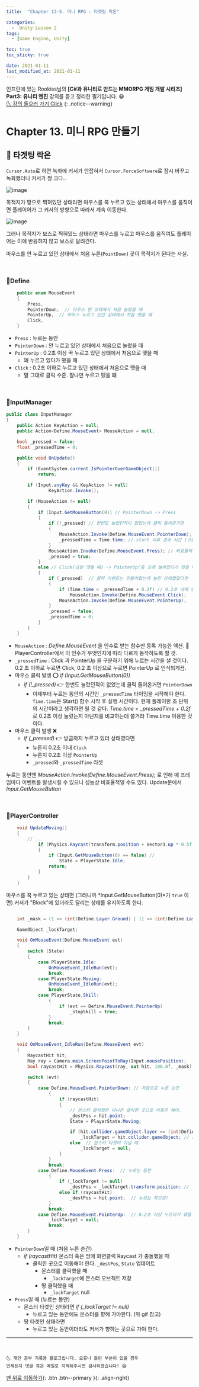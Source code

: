 ```yaml
---
title:  "Chapter 13-5. 미니 RPG : 타겟팅 락온" 

categories:
  -  Unity Lesson 2
tags:
  - [Game Engine, Unity]

toc: true
toc_sticky: true

date: 2021-01-11
last_modified_at: 2021-01-11
---
```


인프런에 있는 Rookiss님의 **[C#과 유니티로 만드는 MMORPG 게임 개발 시리즈] Part3: 유니티 엔진** 강의를 듣고 정리한 필기입니다. 😀  
[🌜 강의 들으러 가기 Click](https://www.inflearn.com/course/MMORPG-유니티)
{: .notice--warning}


# Chapter 13. 미니 RPG 만들기

## 🚀 타겟팅 락온

`Cursor.Auto`로 하면 녹화에 커서가 안잡혀서 `Cursor.ForceSoftware`로 잠시 바꾸고 녹화했더니 커서가 짱 크다..

![image](https://camo.githubusercontent.com/5a020b406068fc8d1e63712847622ac6eef8c517f0db33051778d0f5f423530b/68747470733a2f2f706f737466696c65732e707374617469632e6e65742f4d6a41794d5441784d544a664e5459672f4d4441784e6a45774d7a63334f5441314e7a55302e71426e7a79454b395865635946347158786d6b655271517363566f42484b636c623379466c51665f434e45672e6c427179794e57306746444a363032546c4f353975326c4e62546b56524c426b786a4b47446771584a3545672e4749462e736f6879756e655f616e2f637572332e6769663f747970653d77373733)

목적지가 땅으로 찍혀있던 상태라면 마우스를 꾹 누르고 있는 상태에서 마우스를 움직이면 플레이어가 그 커서의 방향으로 따라서 계속 이동한다. 

![image](https://camo.githubusercontent.com/3315780b291ffe9ba244cb2276cdfded3b304f211ee7a4add01c99dc3f2744ce/68747470733a2f2f706f737466696c65732e707374617469632e6e65742f4d6a41794d5441784d544a664d6a6b782f4d4441784e6a45774d7a63334e444d354d6a49792e577869584f3942613046744b443755506a434968547349795f4c4f6336725f69472d6e4165383077674959672e47754b6459416476786633454a754a725647376f6b58725f745f397949326632353633425f366f537a4638672e4749462e736f6879756e655f616e2f637572322e6769663f747970653d77373733)

그러나 목적지가 보스로 찍혀있느 상태라면 마우스를 누르고 마우스를 움직여도 플레이어는 이에 반응하지 않고 보스로 달려간다.

마우스를 안 누르고 있던 상태에서 처음 누른(`PointDown`) 곳이 목적지가 된다는 사실.

<br>

### 📜Define

```c#
    public enum MouseEvent
    {
        Press,
        PointerDown,  // 마우스 뗀 상태에서 처음 눌렀을 때
        PointerUp,  // 마우스 누르고 있던 상태에서 처음 뗏을 때
        Click,
    }
```

- `Press` : 누르는 동안
- `PointerDown` : 안 누르고 있던 상태에서 처음으로 눌렀을 때
- `PointerUp` : 0.2초 이상 꾹 누르고 있던 상태에서 처음으로 뗏을 때
  - 꽤 누르고 있다가 뗐을 때
- `Click` : 0.2초 이하로 누르고 있던 상태에서 처음으로 뗏을 때
  - 말 그대로 클릭 수준. 찰나만 누르고 뗐을 떄

<br>

### 📜InputManager

```c#
public class InputManager
{
    public Action KeyAction = null;
    public Action<Define.MouseEvent> MouseAction = null;

    bool _pressed = false;
    float _pressedTime = 0;

    public void OnUpdate()
    {
        if (EventSystem.current.IsPointerOverGameObject())
            return;

        if (Input.anyKey && KeyAction != null)
				KeyAction.Invoke();

        if (MouseAction != null)
        {
            if (Input.GetMouseButton(0)) // PointerDown -> Press
            {
                if (!_pressed) // 한번도 눌렀던적이 없었는데 클릭 들어온거면 
                {
                    MouseAction.Invoke(Define.MouseEvent.PointerDown);
                    _pressedTime = Time.time; // start 이후 경과 시간 (구분만 할 수 있으면 됨)
                }
                MouseAction.Invoke(Define.MouseEvent.Press); // 비효율적일 수 있음(이벤트 발생)
                _pressed = true;
            }
            else // Click(금방 뗏을 때) -> PointerUp(좀 오래 눌려있다가 뗏을 때)
            {
                if (_pressed)  // 클릭 이벤트는 안들어왔는데 눌린 상태였었다면
                {
                    if (Time.time < _pressedTime + 0.2f) // 0.2초 내에 뗐을때
                        MouseAction.Invoke(Define.MouseEvent.Click);
                    MouseAction.Invoke(Define.MouseEvent.PointerUp);
                }
                _pressed = false;
                _pressedTime = 0;
            }
        }
    }
```

- `MouseAction` : *Define.MouseEvent* 을 인수로 받는 함수만 등록 가능한 액션. 📜PlayerController에서 이 인수가 무엇인지에 따라 다르게 동작하도록 할 것.
- `_pressedTime` : Click 과 PointerUp 을 구분하기 위해 누르는 시간을 샐 것이다. 0.2 초 이하로 누르면 Click, 0.2 초 이상으로 누르면 PointerUp 로 인식되게끔.
- 마우스 클릭 발생 ⭕ *if (Input.GetMouseButton(0))*
  - *if (!_pressed)* 👉 한번도 눌렀던적이 없었는데 클릭 들어온거면 `PointerDown`
    - 이제부터 누르는 동안의 시간인 `_pressedTime` 타이밍을 시작해야 한다. `Time.time`은 Start() 함수 시작 후 실행 시간이다. 현재 플레이한 초 단위의 시간이라고 생각하면 될 것 같다. *Time.time < _pressedTime + 0.2f* 로 0.2초 이상 눌렀는지 아닌지를 비교하는데 쓸거라 Time.time 이용한 것이다.
- 마우스 클릭 발생 ❌
  - *if (_pressed)* 👉 방금까지 누르고 있더 상태였다면
    - 누른지 0.2초 이내 `Click`
    - 누른지 0.2초 이상 `PointerUp`
    - `_pressed`와 `_pressedTime` 리셋

누르는 동안엔 *MouseAction.Invoke(Define.MouseEvent.Press);* 로 인해 매 프레임마다 이벤트를 발생시킬 수 있으니 성능상 비효율적일 수도 있다. Update문에서 *Input.GetMouseButton*

<br>

### 📜PlayerController

```c#
	void UpdateMoving()
	{
		// ...
			if (Physics.Raycast(transform.position + Vector3.up * 0.5f, dir, 1.0f, LayerMask.GetMask("Block")))
			{
				if (Input.GetMouseButton(0) == false) //
					State = PlayerState.Idle;
				return;
			}
		}
	}
```

마우스를 꾹 누르고 있는 상태면 (그러니까 *Input.GetMouseButton(0)*가 `true` 이면) 커서가 "Block"에 있더라도 달리는 상태를 유지하도록 한다.

```c#

    int _mask = (1 << (int)Define.Layer.Ground) | (1 << (int)Define.Layer.Monster);

    GameObject _lockTarget;

	void OnMouseEvent(Define.MouseEvent evt)
	{
		switch (State)
		{
			case PlayerState.Idle:
				OnMouseEvent_IdleRun(evt);
				break;
			case PlayerState.Moving:
				OnMouseEvent_IdleRun(evt);
				break;
			case PlayerState.Skill:
				{
					if (evt == Define.MouseEvent.PointerUp)
						_stopSkill = true;
				}
				break;
		}
	}

	void OnMouseEvent_IdleRun(Define.MouseEvent evt)
	{
		RaycastHit hit;
		Ray ray = Camera.main.ScreenPointToRay(Input.mousePosition);
		bool raycastHit = Physics.Raycast(ray, out hit, 100.0f, _mask);

		switch (evt)
		{
			case Define.MouseEvent.PointerDown: // 처음으로 누른 순간
				{
					if (raycastHit)
					{
						// 몬스터 클릭했든 아니든 클릭한 곳으로 이동은 해야.
						_destPos = hit.point;
						State = PlayerState.Moving;

						if (hit.collider.gameObject.layer == (int)Define.Layer.Monster) // 몬스터 타겟
							_lockTarget = hit.collider.gameObject; // 몬스터 저장
						else  // 몬스터 타겟이 아닐 때
							_lockTarget = null;
					}
				}
				break;
			case Define.MouseEvent.Press:  // 누르는 동안
				{
					if (_lockTarget != null)
						_destPos = _lockTarget.transform.position; // 누르는 동안에도 몬스터를 따라가야
                    else if (raycastHit)
                        _destPos = hit.point;  // 누르는 쪽으로!
				}
				break;
			case Define.MouseEvent.PointerUp:  // 0.2초 이상 누르다가 뗐을 때
				_lockTarget = null;
				break;
		}
	}
```

- `PointerDown`일 때 (처음 누른 순간)
  - *if (raycastHit)* 몬스터 혹은 땅에 화면클릭 Raycast 가 충돌했을 때
    - 클릭한 곳으로 이동해야 한다. `_destPos`, `State` 업데이트
      - 몬스터를 클릭했을 때
        - `_lockTarget`에 몬스터 오브젝트 저장 
      - 땅 클릭했을 때
        - `_lockTarget` null
- `Press`일 때 (누르는 동안)
  - 몬스터 타겟인 상태라면 *if (_lockTarget != null)*
    - 누르고 있는 동안에도 몬스터를 향해 가야한다. (위 gif 참고)
  - 땅 타겟인 상태라면
    - 누르고 있는 동안이더라도 커서가 향하는 곳으로 가야 한다.



***
<br>

    🌜 개인 공부 기록용 블로그입니다. 오류나 틀린 부분이 있을 경우 
    언제든지 댓글 혹은 메일로 지적해주시면 감사하겠습니다! 😄

[맨 위로 이동하기](#){: .btn .btn--primary }{: .align-right}